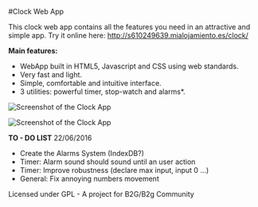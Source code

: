 #Clock Web App


This clock web app contains all the features you need in an attractive and simple app.
Try it online here: http://s610249639.mialojamiento.es/clock/

**Main features:**

   * WebApp built in HTML5, Javascript and CSS using web standards.
   * Very fast and light.
   * Simple, comfortable and intuitive interface.
   * 3 utilities: powerful timer, stop-watch and alarms*.
 
   
  ![Screenshot of the Clock App](https://joancipria.files.wordpress.com/2016/06/capturas.png)

  ![Screenshot of the Clock App](https://joancipria.files.wordpress.com/2016/06/clock2.png)


**TO - DO LIST**  22/06/2016
* Create the Alarms System (IndexDB?)
* Timer: Alarm sound should sound until an user action
* Timer: Improve robustness (declare max input, input 0 ...)
* General: Fix annoying numbers movement

Licensed under GPL - A project for B2G/B2g Community
